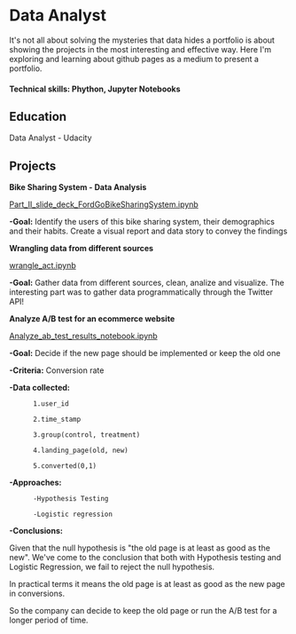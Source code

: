# Data Analyst 

It's not all about solving the mysteries that data hides a portfolio is about showing the projects in the most interesting and effective way. Here I'm exploring and learning about github pages as a medium to present a portfolio. 

#### Technical skills: Phython, Jupyter Notebooks

## Education
Data Analyst - Udacity

## Projects

**Bike Sharing System - Data Analysis**

[Part_II_slide_deck_FordGoBikeSharingSystem.ipynb](https://github.com/fbraz/DataScienceProj4-BikeSharingSystemAnalysis/blob/7ffb0bd239e53b4552c91529cbc29e72cbb27e97/Part_II_slide_deck_FordGoBikeSharingSystem.ipynb)


**-Goal:** Identify the users of this bike sharing system, their demographics and their habits. Create a visual report and data story to convey the findings





**Wrangling data from different sources**

[wrangle_act.ipynb](https://github.com/fbraz/DataScienceProj3_WranglingData.git)

**-Goal:** Gather data from different sources, clean, analize and visualize. The interesting part was to gather data programmatically through the Twitter API!





**Analyze A/B test for an ecommerce website**

[Analyze_ab_test_results_notebook.ipynb](https://github.com/fbraz/Data-Science-projects/blob/2d12ce84940e9d937db29a0cbed21728d0d439a9/Analyze_ab_test_results_notebook.ipynb)

**-Goal:** Decide if the new page should be implemented or keep the old one

**-Criteria:** Conversion rate 

**-Data collected:** 

          1.user_id
          
          2.time_stamp
          
          3.group(control, treatment)
          
          4.landing_page(old, new)
          
          5.converted(0,1)
          

**-Approaches:**

          -Hypothesis Testing
  
          -Logistic regression
  
**-Conclusions:**

Given that the null hypothesis is "the old page is at least as good as the new". We've come to the conclusion that both with Hypothesis testing and Logistic Regression, we fail to reject the null hypothesis. 

In practical terms it means the old page is at least as good as the new page in conversions. 

So the company can decide to keep the old page or run the A/B test for a longer period of time. 


